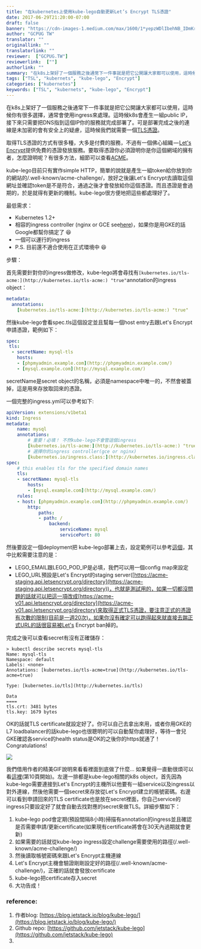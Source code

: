 ```yaml
---
title: "在kubernetes上使用kube-lego自動更新Let’s Encrypt TLS憑證"
date: 2017-06-29T21:20:00-07:00
draft: false
banner: "https://cdn-images-1.medium.com/max/1600/1*yepzWDlIbehNB_IDmKrEtg.gif"
author: "GCPUG TW"
translator: ""
originallink: ""
translatorlink: ""
reviewer:  ["GCPUG.TW"]
reviewerlink:  [""]
authorlink: ""
summary: "在k8s上架好了一個服務之後通常下一件事就是把它公開讓大家都可以使用，這時候你有很多選擇，通常會使用ingress來處理。這時候k8s會產生一組public IP，接下來只需要把DNS指到這個IP你的服務就完成部署了。可是部署完成之後的連線是未加密的會有安全上的疑慮，這時候我們就需要一個TLS憑證"
tags: ["TSL", "kubernets", "kube-lego", "Encrypt"]
categories: ["kubernetes"]
keywords: ["TSL", "kubernets", "kube-lego", "Encrypt"]
---
```


在k8s上架好了一個服務之後通常下一件事就是把它公開讓大家都可以使用，這時候你有很多選擇，通常會使用ingress來處理。這時候k8s會產生一組public IP，接下來只需要把DNS指到這個IP你的服務就完成部署了。可是部署完成之後的連線是未加密的會有安全上的疑慮，這時候我們就需要一個[TLS憑證](https://zh.wikipedia.org/wiki/%E5%82%B3%E8%BC%B8%E5%B1%A4%E5%AE%89%E5%85%A8%E5%8D%94%E8%AD%B0)。

取得TLS憑證的方式有很多種，大多是付費的服務，不過有一個佛心組織 — [Let's Encrypt](https://letsencrypt.org/)提供免費的憑證發放服務。要取得憑證你必須證明你是你這個網域的擁有者，怎麼證明呢？有很多方法，細節可以查看[ACME](https://ietf-wg-acme.github.io/acme/)。

kube-lego目前只有實作simple HTTP，簡單的說就是產生一組token給你放到你的網站的/.well-known/acme-challenge/，放好之後讓Let's Encrypt去讀取這個網址並確認token是不是符合，通過之後才會發放給你這個憑證。而且憑證是會過期的，於是就得有更新的機制。kube-lego很方便地把這些都處理好了。

最低需求：

*   Kubernetes 1.2+
*   相容的ingress controller (nginx or GCE see[here](https://github.com/jetstack/kube-lego#ingress-controllers))，如果你是用GKE的話Google都幫你搞定了 😆
*   一個可以運行的ingress
*   P.S. 目前還不適合使用在正式環境中 😆


步驟：

首先需要針對你的ingress做修改，kube-lego將會尋找有`[kubernetes.io/tls-acme:](http://kubernetes.io/tls-acme:) "true"`annotation的ingress object：

```yaml
metadata:
  annotations:
    [kubernetes.io/tls-acme:](http://kubernetes.io/tls-acme:) "true"
```

然後kube-lego會看spec.tls這個設定並且幫每一個host entry去跟Let's Encrypt申請憑證，範例如下：

```yaml
spec:
 tls:
  - secretName: mysql-tls
    hosts:
    - [phpmyadmin.example.com](http://phpmyadmin.example.com/)
    - [mysql.example.com](http://mysql.example.com/)
```

secretName是secret object的名稱，必須是namespace中唯一的，不然會被蓋掉，這是用來存放取回來的憑證。

一個完整的ingress.yml可以參考如下:

```yaml
apiVersion: extensions/v1beta1 
kind: Ingress 
metadata:   
    name: mysql
    annotations:     
        # 重要！必填！ 不然kube-lego不會管這個ingress
        [kubernetes.io/tls-acme:](http://kubernetes.io/tls-acme:) "true" 
        # 選擇你的ingress controller(gce or nginx)
        [kubernetes.io/ingress.class:](http://kubernetes.io/ingress.class:) "gce"
spec:   
    # this enables tls for the specified domain names   
    tls:
    - secretName: mysql-tls
        hosts:
        - [mysql.example.com](http://mysql.example.com/)
    rules:
    - host: [phpmyadmin.example.com](http://phpmyadmin.example.com/)
        http:
            paths:
            - path: /
                backend:
                    serviceName: mysql
                    servicePort: 80
```

然後要設定一個deployment把 kube-lego部署上去，設定範例可以參考[這個](https://github.com/jetstack/kube-lego/blob/master/examples/gce/lego/deployment.yaml)，其中比較需要注意的是：

*   LEGO\_EMAIL跟LEGO\_POD\_IP是必填，我們可以用一個config map來設定
*   LEGO\_URL預設是Let's Encrypt的staging server([https://acme-staging.api.letsencrypt.org/directory](https://acme-staging.api.letsencrypt.org/directory))，也就是測試用的，如果一切都沒問題的話就可以把這一項改成[https://acme-v01.api.letsencrypt.org/directory](https://acme-v01.api.letsencrypt.org/directory)來取得正式TLS憑證，要注意正式的憑證有次數的限制(目前是一週20次)，如果你沒有確定可以跑得起來就直接去踹正式URL的話很容易被Let's Encrypt ban掉的。

  

完成之後可以查看secret有沒有正確儲存：

```shell
> kubectl describe secrets mysql-tls
Name: mysql-tls
Namespace: default
Labels: <none>
Annotations: [kubernetes.io/tls-acme=true](http://kubernetes.io/tls-acme=true)

Type: [kubernetes.io/tls](http://kubernetes.io/tls)

Data
====
tls.crt: 3481 bytes
tls.key: 1679 bytes
```

OK的話就TLS certificate就設定好了。你可以自己去拿出來用，或者你用GKE的L7 loadbalancer的話kube-lego也很聰明的可以自動幫你處理好，等待一會兒GKE確認各service的health status是OK的之後你的https就通了！Congratulations!

  

![](https://cdn-images-1.medium.com/max/1600/1*yepzWDlIbehNB_IDmKrEtg.gif)

  

我們借用作者的精美GIF說明來看看裡面到底做了什麼… 如果覺得一直動很煩可以看[這裡](https://www.slideshare.net/mjbarks/an-introduction-to-kubelego)(第10頁開始)。左邊一排都是kube-lego相關的k8s object，首先因為kube-lego需要連接到Let's Encrypt的主機所以他要有一組service以及ingress以對外連線，然後他需要一個secret來存放從Let's Encrypt建立的帳號密碼。右邊可以看到申請回來的TLS certificate也是放在secret裡面，你自己service的ingress只要設定好了就會自動去找對應的secret來做TLS。詳細步驟如下：

1.  kube-lego pod會定期(預設間隔8小時)掃描有annotation的ingress並且確認是否需要申請/更新certificate(如果現有certificate將會在30天內過期就會更新)
2.  如果需要的話就從kube-lego ingress設定challenge需要使用的路徑(/.well-known/acme-challenge/)
3.  然後讀取帳號密碼來跟Let's Encrypt主機連線
4.  Let's Encrypt主機會驗證剛剛設定好的路徑(/.well-known/acme-challenge/)，正確的話就會發放certificate
5.  kube-lego把certificate存入secret
6.  大功告成！

### reference:

1.  作者blog: [https://blog.jetstack.io/blog/kube-lego/](https://blog.jetstack.io/blog/kube-lego/)
2.  Github repo: [https://github.com/jetstack/kube-lego](https://github.com/jetstack/kube-lego)
3.